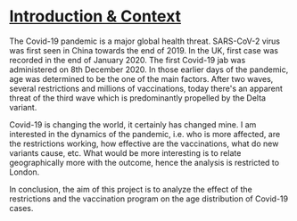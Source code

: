 # [Introduction & Context](https://github.com/fersanli/covid-data-eda)

The Covid-19 pandemic is a major global health threat. SARS-CoV-2 virus was first seen in China towards the end of 2019. In the UK, first case was recorded in the end of January 2020. The first Covid-19 jab was administered on 8th December 2020. In those earlier days of the pandemic, age was determined to be the one of the main factors. After two waves, several restrictions and millions of vaccinations, today there's an apparent threat of the third wave which is predominantly propelled by the Delta variant.

Covid-19 is changing the world, it certainly has changed mine. I am interested in the dynamics of the pandemic, i.e. who is more affected, are the restrictions working, how effective are the vaccinations, what do new variants cause, etc. What would be more interesting is to relate geographically more with the outcome, hence the analysis is restricted to London.

In conclusion, the aim of this project is to analyze the effect of the restrictions and the vaccination program on the age distribution of Covid-19 cases.
